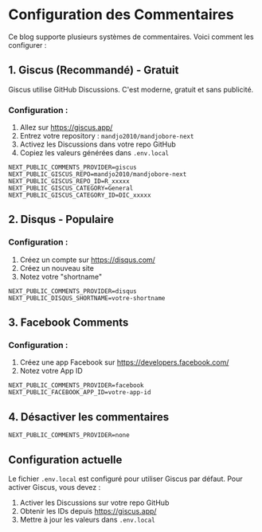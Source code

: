 # Configuration des Commentaires

Ce blog supporte plusieurs systèmes de commentaires. Voici comment les configurer :

## 1. Giscus (Recommandé) - Gratuit

Giscus utilise GitHub Discussions. C'est moderne, gratuit et sans publicité.

### Configuration :
1. Allez sur https://giscus.app/
2. Entrez votre repository : `mandjo2010/mandjobore-next`
3. Activez les Discussions dans votre repo GitHub
4. Copiez les valeurs générées dans `.env.local`

```env
NEXT_PUBLIC_COMMENTS_PROVIDER=giscus
NEXT_PUBLIC_GISCUS_REPO=mandjo2010/mandjobore-next
NEXT_PUBLIC_GISCUS_REPO_ID=R_xxxxx
NEXT_PUBLIC_GISCUS_CATEGORY=General
NEXT_PUBLIC_GISCUS_CATEGORY_ID=DIC_xxxxx
```

## 2. Disqus - Populaire

### Configuration :
1. Créez un compte sur https://disqus.com/
2. Créez un nouveau site
3. Notez votre "shortname"

```env
NEXT_PUBLIC_COMMENTS_PROVIDER=disqus
NEXT_PUBLIC_DISQUS_SHORTNAME=votre-shortname
```

## 3. Facebook Comments

### Configuration :
1. Créez une app Facebook sur https://developers.facebook.com/
2. Notez votre App ID

```env
NEXT_PUBLIC_COMMENTS_PROVIDER=facebook
NEXT_PUBLIC_FACEBOOK_APP_ID=votre-app-id
```

## 4. Désactiver les commentaires

```env
NEXT_PUBLIC_COMMENTS_PROVIDER=none
```

## Configuration actuelle

Le fichier `.env.local` est configuré pour utiliser Giscus par défaut.
Pour activer Giscus, vous devez :

1. Activer les Discussions sur votre repo GitHub
2. Obtenir les IDs depuis https://giscus.app/
3. Mettre à jour les valeurs dans `.env.local`
